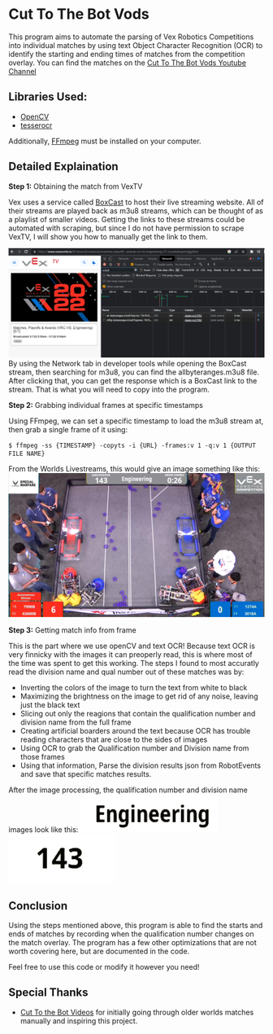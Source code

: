 # Cut To The Bot Vods

This program aims to automate the parsing of Vex Robotics Competitions into individual matches by using text Object Character Recognition (OCR) to identify the starting and ending times of matches from the competition overlay. You can find the matches on the [Cut To The Bot Vods Youtube Channel](https://www.youtube.com/@CutToTheBotVod)

## Libraries Used: 
  - [OpenCV](https://github.com/opencv/opencv-python)
  - [tesserocr](https://github.com/sirfz/tesserocr)
 
 Additionally, [FFmpeg](https://ffmpeg.org/) must be installed on your computer. 
  
## Detailed Explaination

**Step 1:** Obtaining the match from VexTV

  Vex uses a service called [BoxCast](https://www.boxcast.com/) to host their live streaming website. All of their streams are played back as m3u8 streams, which can be thought of as a playlist of smaller videos. Getting the links to these streams could be automated with scraping, but since I do not have permission to scrape VexTV, I will show you how to manually get the link to them. 
  
![Getting m3u8 Stream](MiscImages/BoxTop.png)  
  By using the Network tab in developer tools while opening the BoxCast stream, then searching for m3u8, you can find the allbyteranges.m3u8 file. After clicking that, you can get the response which is a BoxCast link to the stream. That is what you will need to copy into the program. 
  
**Step 2:** Grabbing individual frames at specific timestamps
  
  Using FFmpeg, we can set a specific timestamp to load the m3u8 stream at, then grab a single frame of it using:
  ```
  $ ffmpeg -ss {TIMESTAMP} -copyts -i {URL} -frames:v 1 -q:v 1 {OUTPUT FILE NAME}
  ```
  
  From the Worlds Livestreams, this would give an image something like this: 
![Example Frame](MiscImages/exampleFrame.jpg)

**Step 3:** Getting match info from frame

  This is the part where we use openCV and text OCR! Because text OCR is very finnicky with the images it can preoperly read, this is where most of the time was spent to get this working. The steps I found to most accuratly read the division name and qual number out of these matches was by:
  
  - Inverting the colors of the image to turn the text from white to black
  - Maximizing the brightness on the image to get rid of any noise, leaving just the black text
  - Slicing out only the reagions that contain the qualification number and division name from the full frame 
  - Creating artificial boarders around the text because OCR has trouble reading characters that are close to the sides of images 
  - Using OCR to grab the Qualification number and Division name from those frames 
  - Using that information, Parse the division results json from RobotEvents and save that specific matches results. 

After the image processing, the qualification number and division name images look like this: 
  ![Division Example Image](MiscImages/DivisionExample.jpg) ![Qual Example Image](MiscImages/QualExample.jpg)

## Conclusion

Using the steps mentioned above, this program is able to find the starts and ends of matches by recording when the qualification number changes on the match overlay. The program has a few other optimizations that are not worth covering here, but are documented in the code. 

Feel free to use this code or modify it however you need! 

## Special Thanks

- [Cut To the Bot Videos](https://www.youtube.com/@cuttothebotvideos3345) for initially going through older worlds matches manually and inspiring this project. 
  
    

